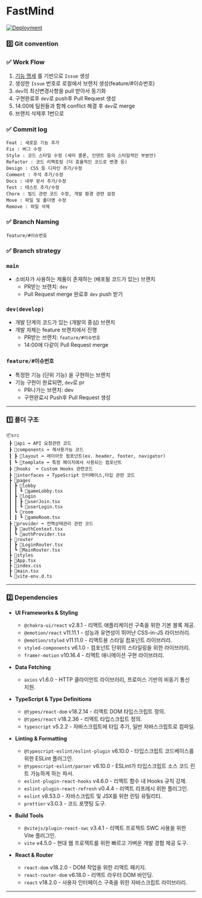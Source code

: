 # FastMind

[![Deployment](https://img.shields.io/badge/deploy-배포링크-38B2AC.svg)](https://example.com)

### 0️⃣ Git convention

### ✅ Work Flow

1. [기능 명세](https://www.notion.so/3cf9d3288f494479881b754bcecd230c?v=b414ffa4e22f404c9ba3918cfa639889) 를 기반으로 `Issue` 생성
2. 생성한 `Issue` 번호로 로컬에서 브랜치 생성(feature/#이슈번호)
3. `dev`의 최신변경사항을 pull 받아서 동기화
4. 구현완료후 `dev`로 push후 Pull Request 생성
5. 14:00에 팀원들과 함께 conflict 해결 후 `dev`로 merge
6. 브랜치 삭제후 1번으로

### ✅ Commit log

```
Feat : 새로운 기능 추가
Fix : 버그 수정
Style : 코드 스타일 수정 (세미 콜론, 인덴트 등의 스타일적인 부분만)
Refactor : 코드 리팩토링 (더 효율적인 코드로 변경 등)
Design : CSS 등 디자인 추가/수정
Comment : 주석 추가/수정
Docs : 내부 문서 추가/수정
Test : 테스트 추가/수정
Chore : 빌드 관련 코드 수정, 개발 환경 관련 설정
Move : 파일 및 폴더명 수정
Remove : 파일 삭제
```

### ✅ Branch Naming

```
feature/#이슈번호
```

### ✅ Branch strategy

### `main`

- 소비자가 사용하는 제품이 존재하는 (배포될 코드가 있는) 브랜치
  - PR받는 브랜치: `dev`
  - Pull Request merge 완료후 `dev` push 받기

### `dev(develop)`

- 개발 단계의 코드가 있는 (개발의 중심) 브랜치
- 개발 자체는 feature 브랜치에서 진행
  - PR받는 브랜치: `feature/#이슈번호`
  - 14:00에 다같이 Pull Request merge

### `feature/#이슈번호`

- 특정한 기능 (단위 기능) 을 구현하는 브랜치
- 기능 구현이 완료되면, `dev`로 pr
  - PR나가는 브랜치: dev
  - 구현완료시 Push후 Pull Request 생성

---

### 1️⃣ 폴더 구조

```
📦src
 ┣ 📂api ➡️ API 요청관련 코드
 ┣ 📂components ➡️ 재사용가능 코드
 ┃ ┣ 📂layout ➡️ 레이아웃 컴포넌트(ex. header, footer, navigator)
 ┃ ┗ 📂template ➡️ 특정 페이지에서 사용되는 컴포넌트
 ┣ 📂hooks  ➡️ Custom Hooks 관련코드
 ┣ 📂interfaces ➡️ TypeScript 인터페이스,타입 관련 코드
 ┣ 📂pages
 ┃ ┣ 📂lobby
 ┃ ┃ ┗ 📜gameLobby.tsx
 ┃ ┣ 📂login
 ┃ ┃ ┣ 📜userJoin.tsx
 ┃ ┃ ┗ 📜userLogin.tsx
 ┃ ┗ 📂room
 ┃ ┃ ┗ 📜gameRoom.tsx
 ┣ 📂provider ➡️ 전역상태관리 관련 코드
 ┃ ┣ 📜authContext.tsx
 ┃ ┗ 📜authProvider.tsx
 ┣ 📂router
 ┃ ┣ 📜LoginRouter.tsx
 ┃ ┗ 📜MainRouter.tsx
 ┣ 📂styles
 ┣ 📜App.tsx
 ┣ 📜index.css
 ┣ 📜main.tsx
 ┗ 📜vite-env.d.ts
```

---

### 2️⃣ Dependencies

- **UI Frameworks & Styling**

  - `@chakra-ui/react` v2.8.1 - 리액트 애플리케이션 구축을 위한 기본 블록 제공.
  - `@emotion/react` v11.11.1 - 성능과 유연성이 뛰어난 CSS-in-JS 라이브러리.
  - `@emotion/styled` v11.11.0 - 리액트용 스타일 컴포넌트 라이브러리.
  - `styled-components` v6.1.0 - 컴포넌트 단위의 스타일링을 위한 라이브러리.
  - `framer-motion` v10.16.4 - 리액트 애니메이션 구현 라이브러리.

- **Data Fetching**

  - `axios` v1.6.0 - HTTP 클라이언트 라이브러리, 프로미스 기반의 비동기 통신 지원.

- **TypeScript & Type Definitions**

  - `@types/react-dom` v18.2.14 - 리액트 DOM 타입스크립트 정의.
  - `@types/react` v18.2.36 - 리액트 타입스크립트 정의.
  - `typescript` v5.2.2 - 자바스크립트에 타입 추가, 일반 자바스크립트로 컴파일.

- **Linting & Formatting**

  - `@typescript-eslint/eslint-plugin` v6.10.0 - 타입스크립트 코드베이스를 위한 ESLint 플러그인.
  - `@typescript-eslint/parser` v6.10.0 - ESLint가 타입스크립트 소스 코드 린트 가능하게 하는 파서.
  - `eslint-plugin-react-hooks` v4.6.0 - 리액트 함수 내 Hooks 규칙 강제.
  - `eslint-plugin-react-refresh` v0.4.4 - 리액트 리프레시 위한 플러그인.
  - `eslint` v8.53.0 - 자바스크립트 및 JSX를 위한 린팅 유틸리티.
  - `prettier` v3.0.3 - 코드 포맷팅 도구.

- **Build Tools**

  - `@vitejs/plugin-react-swc` v3.4.1 - 리액트 프로젝트 SWC 사용을 위한 Vite 플러그인.
  - `vite` v4.5.0 - 현대 웹 프로젝트를 위한 빠르고 가벼운 개발 경험 제공 도구.

- **React & Router**

  - `react-dom` v18.2.0 - DOM 작업을 위한 리액트 패키지.
  - `react-router-dom` v6.18.0 - 리액트 라우터 DOM 바인딩.
  - `react` v18.2.0 - 사용자 인터페이스 구축을 위한 자바스크립트 라이브러리.

---
